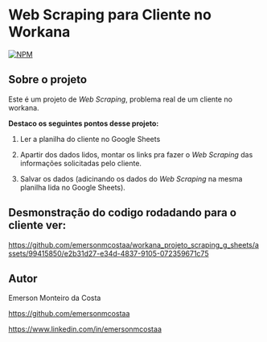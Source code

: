# Web Scraping para Cliente no Workana

[![NPM](https://img.shields.io/npm/l/react)](https://github.com/emersonmcostaa/Web-Scraping/blob/main/LICENSE) 

## Sobre o projeto

Este é um projeto de _Web Scraping_, problema real de um cliente no workana.

__Destaco os seguintes pontos desse projeto:__

1. Ler a planilha do cliente no Google Sheets

2. Apartir dos dados lidos, montar os links pra fazer o  _Web Scraping_ das informações solicitadas pelo cliente.

3. Salvar os dados (adicinando os dados do  _Web Scraping_ na mesma planilha lida no Google Sheets).

## Desmonstração do codigo rodadando para o cliente ver:


https://github.com/emersonmcostaa/workana_projeto_scraping_g_sheets/assets/99415850/e2b31d27-e34d-4837-9105-072359671c75


## Autor

Emerson Monteiro da Costa

https://github.com/emersonmcostaa

https://www.linkedin.com/in/emersonmcostaa
